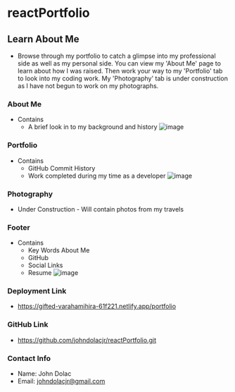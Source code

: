 
# reactPortfolio

## Learn About Me

  * Browse through my portfolio to catch a glimpse into my professional side as well as my personal side. You can view my 'About Me' page to learn about how I was raised. Then work your way to my 'Portfolio' tab to look into my coding work. My 'Photography' tab is under construction as I have not begun to work on my photographs. 
  
### About Me
  * Contains 
    * A brief look in to my background and history
![image](https://user-images.githubusercontent.com/69832533/107858766-18791100-6df3-11eb-8d8c-a4c5e8841ea8.png)

### Portfolio 
  * Contains 
    * GitHub Commit History
    * Work completed during my time as a developer
![image](https://user-images.githubusercontent.com/69832533/107858756-131bc680-6df3-11eb-949d-62d63d0c2a8b.png)

### Photography 
   * Under Construction - Will contain photos from my travels

### Footer
  * Contains
    * Key Words About Me
    * GitHub
    * Social Links
    * Resume 
![image](https://user-images.githubusercontent.com/69832533/107858736-0bf4b880-6df3-11eb-80fe-5986550ed55e.png)

### Deployment Link 
* https://gifted-varahamihira-61f221.netlify.app/portfolio

### GitHub Link 
* https://github.com/johndolacjr/reactPortfolio.git

### Contact Info 
* Name: John Dolac 
* Email: johndolacjr@gmail.com 
